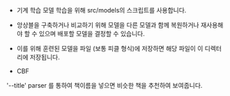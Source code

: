 
- 기계 학습 모델 학습을 위해 src/models의 스크립트를 사용합니다. 
- 앙상블을 구축하거나 비교하기 위해 모델을 다른 모델과 함께 복원하거나 재사용해야 할 수 있으며 배포할 모델을 결정할 수 있습니다. 
- 이를 위해 훈련된 모델을 파일 (보통 피클 형식)에 저장하면 해당 파일이 이 디렉터리에 저장됩니다.


- CBF

'--title' parser 를 통하여 책이름을 넣으면 비슷한 책을 추천하여 보여줍니다.
